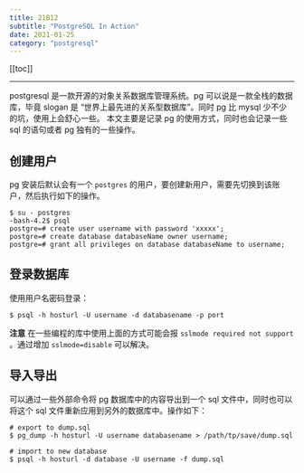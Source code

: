 ```yaml
---
title: 21B12
subtitle: "PostgreSQL In Action"
date: 2021-01-25
category: "postgresql"
---
```


[[toc]]

---

postgresql 是一款开源的对象关系数据库管理系统。pg 可以说是一款全栈的数据库，毕竟 slogan 是 “世界上最先进的关系型数据库”。同时 pg 比 mysql 少不少的坑，使用上会舒心一些。 本文主要是记录 pg 的使用方式，同时也会记录一些 sql 的语句或者 pg 独有的一些操作。


## 创建用户

pg 安装后默认会有一个 `postgres` 的用户，要创建新用户，需要先切换到该账户，然后执行如下的操作。

```
$ su - postgres
-bash-4.2$ psql
postgre=# create user username with password 'xxxxx';
postgre=# create database databaseName owner username;
postgre=# grant all privileges on database databaseName to username;
```


## 登录数据库

使用用户名密码登录：

```
$ psql -h hosturl -U username -d databasename -p port
```

**注意** 在一些编程的库中使用上面的方式可能会报 `sslmode required not support` 。通过增加 `sslmode=disable` 可以解决。


## 导入导出

可以通过一些外部命令将 pg 数据库中的内容导出到一个 sql 文件中，同时也可以将这个 sql 文件重新应用到另外的数据库中。操作如下：

```
# export to dump.sql
$ pg_dump -h hosturl -U username databasename > /path/tp/save/dump.sql

# import to new database 
$ psql -h hosturl -d database -U username -f dump.sql
```
